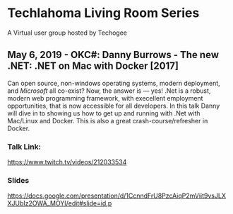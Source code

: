 # Techlahoma Living Room Series
A Virtual user group hosted by Techogee
## May 6, 2019 - OKC#: Danny Burrows - The new .NET: .NET on Mac with Docker [2017]
Can open source, non-windows operating systems, modern deployment, and *Microsoft* all co-exist? Now, the answer is — yes! .Net is a robust, modern web programming framework, with execellent employment opportunities, that is now accessible for all developers. In this talk Danny will dive in to showing us how to get up and running with .Net with Mac/Linux and Docker. This is also a great crash-course/refresher in Docker.

### Talk Link:
https://www.twitch.tv/videos/212033534

### Slides
https://docs.google.com/presentation/d/1CcnndFrU8PzcAiqP2mViit9vsJLXXJUbIz2OWA_MOYI/edit#slide=id.p
